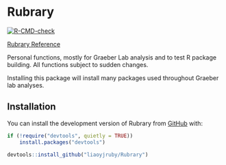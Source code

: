 
<!-- README.md is generated from README.Rmd. Please edit that file -->

# Rubrary

<!-- badges: start -->

[![R-CMD-check](https://github.com/liaoyjruby/Rubrary/actions/workflows/R-CMD-check.yaml/badge.svg)](https://github.com/liaoyjruby/Rubrary/actions/workflows/R-CMD-check.yaml)

<!-- badges: end -->

[Rubrary Reference](https://liaoyjruby.com/Rubrary/)

Personal functions, mostly for Graeber Lab analysis and to test R
package building. All functions subject to sudden changes.

Installing this package will install many packages used throughout
Graeber lab analyses.

## Installation

You can install the development version of Rubrary from
[GitHub](https://github.com/liaoyjruby/Rubrary/) with:

``` r
if (!require("devtools", quietly = TRUE))
    install.packages("devtools")

devtools::install_github("liaoyjruby/Rubrary")
```
